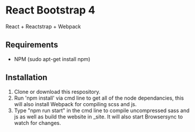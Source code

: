 # React Bootstrap 4
React + Reactstrap + Webpack

## Requirements
- NPM (sudo apt-get install npm)

## Installation
1. Clone or download this respository.
2. Run 'npm install' via cmd line to get all of the node dependancies, this will also install Webpack for compiling scss and js.
3. Type "npm run start" in the cmd line to compile uncompressed sass and js as well as build the website in _site. It will also start Browsersync to watch for changes.
